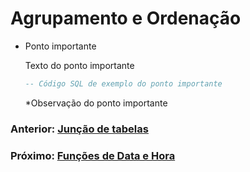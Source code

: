 # Agrupamento e Ordenação


* Ponto importante

    Texto do ponto importante
    ```sql
    -- Código SQL de exemplo do ponto importante
    ```
    *Observação do ponto importante

### Anterior: [Junção de tabelas](https://github.com/GabrielJulio/bd/blob/master/SQL/09_juncao_tabelas/README.md)

### Próximo: [Funções de Data e Hora](https://github.com/GabrielJulio/bd/blob/master/SQL/12_funcoes_data_hora/README.md)